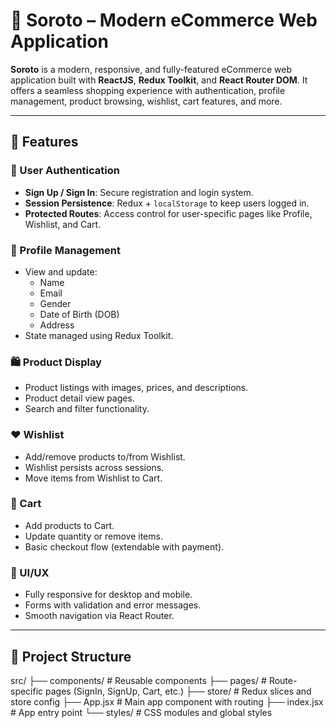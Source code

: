 # 🛒 Soroto – Modern eCommerce Web Application

**Soroto** is a modern, responsive, and fully-featured eCommerce web application built with **ReactJS**, **Redux Toolkit**, and **React Router DOM**. It offers a seamless shopping experience with authentication, profile management, product browsing, wishlist, cart features, and more.

---

## 🚀 Features

### 🔐 User Authentication
- **Sign Up / Sign In**: Secure registration and login system.
- **Session Persistence**: Redux + `localStorage` to keep users logged in.
- **Protected Routes**: Access control for user-specific pages like Profile, Wishlist, and Cart.

### 👤 Profile Management
- View and update:
  - Name
  - Email
  - Gender
  - Date of Birth (DOB)
  - Address
- State managed using Redux Toolkit.

### 🛍️ Product Display
- Product listings with images, prices, and descriptions.
- Product detail view pages.
- Search and filter functionality.

### ❤️ Wishlist
- Add/remove products to/from Wishlist.
- Wishlist persists across sessions.
- Move items from Wishlist to Cart.

### 🛒 Cart
- Add products to Cart.
- Update quantity or remove items.
- Basic checkout flow (extendable with payment).

### 🎨 UI/UX
- Fully responsive for desktop and mobile.
- Forms with validation and error messages.
- Smooth navigation via React Router.

---

## 🧾 Project Structure

src/
├── components/ # Reusable components
├── pages/ # Route-specific pages (SignIn, SignUp, Cart, etc.)
├── store/ # Redux slices and store config
├── App.jsx # Main app component with routing
├── index.jsx # App entry point
└── styles/ # CSS modules and global styles
